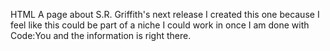 HTML
A page about S.R. Griffith's next release
I created this one because I feel like this could be part of a niche I could work in once I am done with Code:You and the information is right there.
